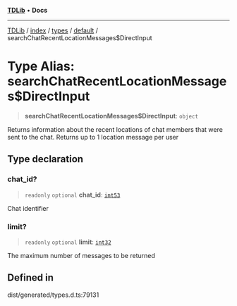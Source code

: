 [**TDLib**](../../../../../../README.md) • **Docs**

***

[TDLib](../../../../../../modules.md) / [index](../../../../../README.md) / [types](../../../README.md) / [default](../README.md) / searchChatRecentLocationMessages$DirectInput

# Type Alias: searchChatRecentLocationMessages$DirectInput

> **searchChatRecentLocationMessages$DirectInput**: `object`

Returns information about the recent locations of chat members that were sent to the chat. Returns up to 1 location message per user

## Type declaration

### chat\_id?

> `readonly` `optional` **chat\_id**: [`int53`](int53.md)

Chat identifier

### limit?

> `readonly` `optional` **limit**: [`int32`](int32.md)

The maximum number of messages to be returned

## Defined in

dist/generated/types.d.ts:79131
